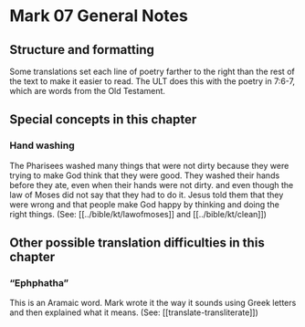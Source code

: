 # Mark 07 General Notes
## Structure and formatting

Some translations set each line of poetry farther to the right than the rest of the text to make it easier to read. The ULT does this with the poetry in 7:6-7, which are words from the Old Testament.

## Special concepts in this chapter

### Hand washing

The Pharisees washed many things that were not dirty because they were trying to make God think that they were good. They washed their hands before they ate, even when their hands were not dirty. and even though the law of Moses did not say that they had to do it. Jesus told them that they were wrong and that people make God happy by thinking and doing the right things. (See: [[../bible/kt/lawofmoses]] and [[../bible/kt/clean]])

## Other possible translation difficulties in this chapter

### “Ephphatha”

This is an Aramaic word. Mark wrote it the way it sounds using Greek letters and then explained what it means. (See: [[translate-transliterate]])